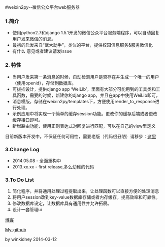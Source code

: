 #weixin2py--微信公众平台web服务器

### 1.简介

* 使用python2.7和django 1.5.1开发的微信公众平台服务端程序，可以自动回复用户发来微信的消息。
* 最初的启发来自“武大助手”，类似的平台，提供校园信息服务&服务微信化
* 有什么 意见或者建议请发issue

### 2. 特性
* 当用户发来第一条消息的时候，自动检测用户是否存在并生成一个唯一的用户（使用openid），存储到数据库。
* 可拔插设计，提供django app ‘WeiLib’，里面有大部分可能用到的工具类和工具函数，需要的时候，新建你的django app，并且在app中使用WeiLib即可。
* 消息模版，存储在weixin2py/templates下，方便使用render_to_response进行处理。
* 示例应用中将实现一个简单的缓存session功能。更改你的缓存后端或者更改缓存接口即可。
* 新增路由功能，使用正则表达式对回复进行匹配，可以在自己的view里定义

目前新版本开发中，不保证任何可用性，需要老版（代码很丑陋）请移步：[这里](https://github.com/winkidney/weixin2py/tree/release1.0) 

### 3.Change Log
* 2014.05.08 - 全面重构中
* 2013.xx.xx - first release,多么幼稚的代码

### 3.To Do List
1. 简化程序，并将通用处理过程提取出来，让处理函数可以直接方便的处理消息
2. 将用户session改到key-value数据库存储或者内存缓存，提高效率和可靠性。
3. 修改数据库设定，让数据库具有通用性并允许拓展。
4. 设计一套管理ui


 [博客](http://blog.gg-workshop.com/) 

 [My-github](http://github.com/winkidney)

by winkidney 2014-03-12


